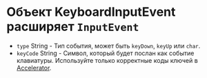 # Объект KeyboardInputEvent расширяет `InputEvent`

* `type` String - Тип события, может быть `keyDown`, `keyUp` или `char`.
* `keyCode` String - Символ, который будет послан как событие клавиатуры. Используйте только корректные коды ключей в [Accelerator](../accelerator.md).
